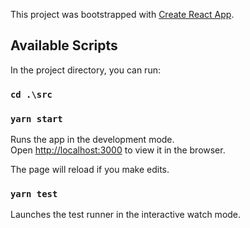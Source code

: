 This project was bootstrapped with [Create React App](https://github.com/facebook/create-react-app).

## Available Scripts

In the project directory, you can run:

### `cd .\src`

### `yarn start`

Runs the app in the development mode.\
Open [http://localhost:3000](http://localhost:3000) to view it in the browser.

The page will reload if you make edits.

### `yarn test`

Launches the test runner in the interactive watch mode.




